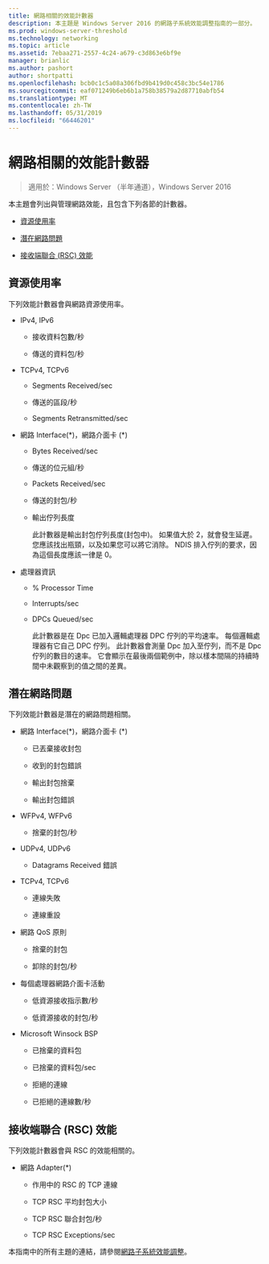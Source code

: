 ```yaml
---
title: 網路相關的效能計數器
description: 本主題是 Windows Server 2016 的網路子系統效能調整指南的一部分。
ms.prod: windows-server-threshold
ms.technology: networking
ms.topic: article
ms.assetid: 7ebaa271-2557-4c24-a679-c3d863e6bf9e
manager: brianlic
ms.author: pashort
author: shortpatti
ms.openlocfilehash: bcb0c1c5a08a306fbd9b419d0c458c3bc54e1786
ms.sourcegitcommit: eaf071249b6eb6b1a758b38579a2d87710abfb54
ms.translationtype: MT
ms.contentlocale: zh-TW
ms.lasthandoff: 05/31/2019
ms.locfileid: "66446201"
---
```

# <a name="network-related-performance-counters"></a>網路相關的效能計數器

>適用於：Windows Server （半年通道），Windows Server 2016

本主題會列出與管理網路效能，且包含下列各節的計數器。  
  
-   [資源使用率](#bkmk_ru)  
  
-   [潛在網路問題](#bkmk_np)  
  
-   [接收端聯合 (RSC) 效能](#bkmk_rsc)  
  
##  <a name="bkmk_ru"></a> 資源使用率  

下列效能計數器會與網路資源使用率。  
  
- IPv4, IPv6  
  
  -   接收資料包數/秒  
  
  -   傳送的資料包/秒  
  
- TCPv4, TCPv6  
  
  -   Segments Received/sec  
  
  -   傳送的區段/秒  
  
  -   Segments Retransmitted/sec  
  
- 網路 Interface(*)，網路介面卡 (\*)  
  
  - Bytes Received/sec  
  
  - 傳送的位元組/秒  
  
  - Packets Received/sec  
  
  - 傳送的封包/秒  
  
  - 輸出佇列長度  
  
    此計數器是輸出封包佇列長度\(封包中\)。 如果值大於 2，就會發生延遲。 您應該找出瓶頸，以及如果您可以將它消除。 NDIS 排入佇列的要求，因為這個長度應該一律是 0。  
  
- 處理器資訊  
  
  - % Processor Time  
  
  - Interrupts/sec  
  
  - DPCs Queued/sec  
  
    此計數器是在 Dpc 已加入邏輯處理器 DPC 佇列的平均速率。 每個邏輯處理器有它自己 DPC 佇列。 此計數器會測量 Dpc 加入至佇列，而不是 Dpc 佇列的數目的速率。 它會顯示在最後兩個範例中，除以樣本間隔的持續時間中未觀察到的值之間的差異。  
  
##  <a name="bkmk_np"></a> 潛在網路問題  

下列效能計數器是潛在的網路問題相關。  
  
-   網路 Interface(*)，網路介面卡 (\*)  
  
    -   已丟棄接收封包  
  
    -   收到的封包錯誤  
  
    -   輸出封包捨棄  
  
    -   輸出封包錯誤  
  
-   WFPv4, WFPv6  
  
    -   捨棄的封包/秒

-   UDPv4, UDPv6

    -   Datagrams Received 錯誤  
  
-   TCPv4, TCPv6  
  
    -   連線失敗  
  
    -   連線重設  
  
-   網路 QoS 原則  
  
    -   捨棄的封包  
  
    -   卸除的封包/秒  
  
-   每個處理器網路介面卡活動  
  
    -   低資源接收指示數/秒  
  
    -   低資源接收的封包/秒  
  
-   Microsoft Winsock BSP  
  
    -   已捨棄的資料包  
  
    -   已捨棄的資料包/sec  
  
    -   拒絕的連線  
  
    -   已拒絕的連線數/秒  
  
##  <a name="bkmk_rsc"></a> 接收端聯合 (RSC) 效能  

下列效能計數器會與 RSC 的效能相關的。  
  
-   網路 Adapter(*)  
  
    -   作用中的 RSC 的 TCP 連線  
  
    -   TCP RSC 平均封包大小  
  
    -   TCP RSC 聯合封包/秒  
  
    -   TCP RSC Exceptions/sec

本指南中的所有主題的連結，請參閱[網路子系統效能調整](net-sub-performance-top.md)。